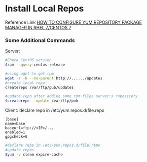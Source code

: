 # Install Local Repos

Reference Link [HOW TO CONFIGURE YUM REPOSITORY PACKAGE MANAGER IN RHEL 7/CENTOS 7](http://www.elinuxbook.com/how-to-configure-yum-repository-package-manager-in-linux/)
### Some Additional Commands
Server:
```sh
#Check CentOS version
$rpm --query centos-release

#using wget to get rpm
wget -r -N --no-parent http://....../updates
#create local repo
createrepo /var/ftp/pub/updates

#update repo after adding some rpm files server's repository
$createrepo --update /var/ftp/pub
```
Client:
declare repo in /etc/yum.repos.d/file.repo
```
[base]
name=base
baseurl=ftp://<IP>/...
enabled=1
gpgcheck=0
```

```sh
#declare repo in /etc/yum.repos.d/file.repo
#update repos
$yum -v clean expire-cache
```
